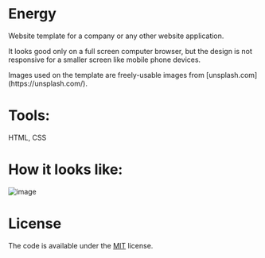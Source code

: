 # Energy
<p> Website template for a company or any other website application. </p>
<p> It looks good only on a full screen computer browser, 
but the design is not responsive for a smaller screen like mobile phone devices. </p>

<p> Images used on the template are freely-usable images from [unsplash.com](https://unsplash.com/).

# Tools:
HTML, CSS

# How it looks like:
![image](images/screenshot.png)

# License
The code is available under the [MIT](LICENSE) license.